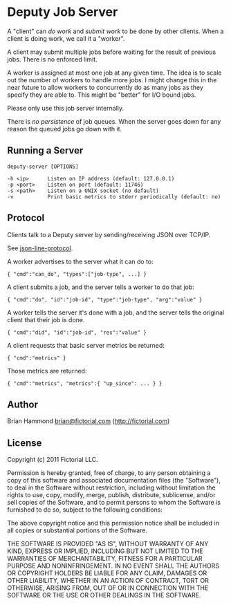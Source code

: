 # Deputy Job Server

A "client" can *do work* and *submit work* to be done by other clients.
When a client is doing work, we call it a "worker".

A client may submit multiple jobs before waiting for the result of
previous jobs. There is no enforced limit.

A worker is assigned at most one job at any given time. The idea is to
scale out the number of workers to handle more jobs. I might change this
in the near future to allow workers to concurrently do as many jobs as
they specify they are able to. This might be "better" for I/O bound
jobs.

Please only use this job server internally.

There is *no persistence* of job queues. When the server goes down for
any reason the queued jobs go down with it.

## Running a Server

    deputy-server [OPTIONS]

    -h <ip>      Listen on IP address (default: 127.0.0.1)
    -p <port>    Listen on port (default: 11746)
    -s <path>    Listen on a UNIX socket (no default)
    -v           Print basic metrics to stderr periodically (default: no)

## Protocol

Clients talk to a Deputy server by sending/receiving JSON over TCP/IP.

See [json-line-protocol](https://github.com/fictorial/json-line-protocol).

A worker advertises to the server what it can do to:

    { "cmd":"can_do", "types":["job-type", ...] }

A client submits a job, and the server tells a worker to do that job:

    { "cmd":"do", "id":"job-id", "type":"job-type", "arg":"value" }

A worker tells the server it's done with a job, and the server tells
the original client that their job is done.

    { "cmd":"did", "id":"job-id", "res":"value" }

A client requests that basic server metrics be returned:

    { "cmd":"metrics" }

Those metrics are returned:

    { "cmd":"metrics", "metrics":{ "up_since": ... } }

## Author

Brian Hammond <brian@fictorial.com> (http://fictorial.com)

## License

Copyright (c) 2011 Fictorial LLC.

Permission is hereby granted, free of charge, to any person obtaining a copy of
this software and associated documentation files (the "Software"), to deal in
the Software without restriction, including without limitation the rights to
use, copy, modify, merge, publish, distribute, sublicense, and/or sell copies
of the Software, and to permit persons to whom the Software is furnished to do
so, subject to the following conditions:

The above copyright notice and this permission notice shall be included in all
copies or substantial portions of the Software.

THE SOFTWARE IS PROVIDED "AS IS", WITHOUT WARRANTY OF ANY KIND, EXPRESS OR
IMPLIED, INCLUDING BUT NOT LIMITED TO THE WARRANTIES OF MERCHANTABILITY,
FITNESS FOR A PARTICULAR PURPOSE AND NONINFRINGEMENT. IN NO EVENT SHALL THE
AUTHORS OR COPYRIGHT HOLDERS BE LIABLE FOR ANY CLAIM, DAMAGES OR OTHER
LIABILITY, WHETHER IN AN ACTION OF CONTRACT, TORT OR OTHERWISE, ARISING FROM,
OUT OF OR IN CONNECTION WITH THE SOFTWARE OR THE USE OR OTHER DEALINGS IN THE
SOFTWARE.

